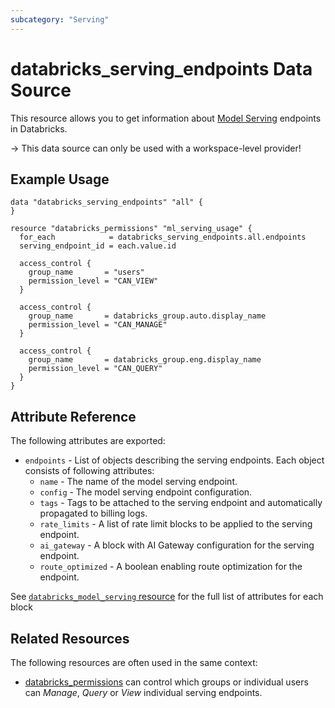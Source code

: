 ```yaml
---
subcategory: "Serving"
---
```

# databricks_serving_endpoints Data Source

This resource allows you to get information about [Model Serving](https://docs.databricks.com/machine-learning/model-serving/index.html) endpoints in Databricks.

-> This data source can only be used with a workspace-level provider!

## Example Usage

```hcl
data "databricks_serving_endpoints" "all" {
}

resource "databricks_permissions" "ml_serving_usage" {
  for_each            = databricks_serving_endpoints.all.endpoints
  serving_endpoint_id = each.value.id

  access_control {
    group_name       = "users"
    permission_level = "CAN_VIEW"
  }

  access_control {
    group_name       = databricks_group.auto.display_name
    permission_level = "CAN_MANAGE"
  }

  access_control {
    group_name       = databricks_group.eng.display_name
    permission_level = "CAN_QUERY"
  }
}
```

## Attribute Reference

The following attributes are exported:

* `endpoints` - List of objects describing the serving endpoints. Each object consists of following attributes:
  * `name` - The name of the model serving endpoint.
  * `config` - The model serving endpoint configuration.
  * `tags` - Tags to be attached to the serving endpoint and automatically propagated to billing logs.
  * `rate_limits` - A list of rate limit blocks to be applied to the serving endpoint.
  * `ai_gateway` - A block with AI Gateway configuration for the serving endpoint.
  * `route_optimized` - A boolean enabling route optimization for the endpoint.

See [`databricks_model_serving` resource](../resources/model_serving.md) for the full list of attributes for each block

## Related Resources

The following resources are often used in the same context:

* [databricks_permissions](../resources/permissions.md#model-serving-usage) can control which groups or individual users can *Manage*, *Query* or *View* individual serving endpoints.
